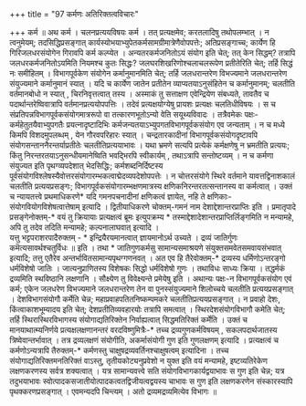 +++
title = "97 कर्मणः अतिरिक्तत्वविचारः"

+++
कर्म ॥ अथ कर्म । चलनप्रत्ययविषयः कर्म । तत् प्रत्यक्षमेव; करतलादिषु तथोपलम्भात् । न त्वनुमेयम्; तदसिद्धिप्रसङ्गात् कार्यस्योभयाभ्युपेतकर्मसामग्रीमात्रेणैवोपपत्तेः; अतिप्रसङ्गाच्च; कार्येण हि गिरिजलधरसंयोगेन गिरावपि कर्म कल्प्येत । अन्यतरकर्मजनितोऽयं संयोग इति चेत्; तत् केन सिद्धम्? तत्रापि जलधरकर्मजनितोऽयमिति नियमश्च कुतः सिद्धः? जलघरशिखरिणोश्चलाचलरूपेण प्रतीतेरिति चेत्; तर्हि सिद्धं नः समीहितम् । विभागपूर्वकेण संयोगेन कर्मानुमानमिति चेत्; तर्हि जलधरान्तरेण विभज्यमाने जलधरान्तरेण संयुज्यमाने कर्मानुमानं स्यात् । यदि च कार्येण जातेन प्रतीतेन व्याप्यतयाऽनुसंहितेन च कर्मानुमानम्; चलतीति वर्तमानबोधो न स्यात् , चिरनिवृत्तत्वात् तस्य । अस्माकं तु सत्ताक्षण एवेन्द्रियेण संबध्यते, तावतैव च पदार्थान्तरेष्विवात्रापि वर्तमानप्रत्ययोपपत्तिः । तदेवं प्रत्यक्षयोग्येषु प्रायशः प्रत्यक्षः चलतिधीविषयः । स च संप्रतिपन्नविभागपूर्वकसंयोगमात्ररूपो वा तत्कारणभूतोऽन्यो वेति सयूथ्यविवादः । तत्रैवमेकः पक्षः-कर्महेतुतयैवाभ्युपगतैः प्रयत्नादृष्टादिभिः कर्मजन्यतयाऽभ्युपगतविभागपूर्वकसंयोग एव जन्यताम् । न च मध्ये किमपि विशदमुपलब्धम् , येन गौरवपरिहारः स्यात् । चन्द्रतारकादीनां विभागपूर्वकसंयोगदृष्टावपि संयोगसन्ताननैरन्तर्याप्रतीतेः चलतीतिप्रत्ययाभावः । यथा भ्रमणे सत्यपि प्रत्येकं कर्मक्षणेषु न भ्रमतीति प्रत्ययः; किंतु निरन्तरतयाऽनुसन्धीयमानेष्विति भवद्भिरपि स्वीकार्यम् , तथाऽत्रापि सन्तोष्टव्यम् । न च कर्मणा संयुज्यत इति पृथग्व्यपदेशात् भेदसिद्धिः; कर्मशब्दनिर्दिष्टस्य पूर्वसंयोगविश्लेषस्यैवोत्तरसंयोगारम्भकत्वाद्मेदव्यपदेशोपपत्तेः । न चोत्तरसंयोगे स्थिरे वर्तमाने यावत्तद्विनाशकालं चलतीति प्रत्ययप्रसङ्गः; विभागपूर्वकसंयोगारम्भक्षणमात्रस्य क्षणिकनिरन्तरतत्सन्तानस्य वा कर्मत्वात् । उक्तं च न्यायतत्त्वे प्रथमाधिकरणे\* यदि गमनपचनादीनां क्षणिकत्वं ज्ञायेत, नहि ते क्षणिकाः-संयोगवियोगविशेषत्वात्तेषाम् इत्यादि । द्वितीयाधिकरणे चोक्तम्-गमनं नाम देशाद्देशान्तरप्राप्तिः इति । प्रमातृपादे प्रसङ्गेनोक्तम्-\* वयं तु क्रियायाः प्रत्यक्षत्वं ब्रूमः इत्युपक्रम्य \* तस्माद्देशादेशान्तरप्राप्तिर्लिङ्गमिति न मन्यामहे, अपि तु तदेव तदिति मन्यामहे; कल्पनालाघवात् इत्यादि ।  
यत्तु भट्टपराशरपादैरुक्तम् - \* इन्द्रियैरयमानत्वात् ज्ञायमानोऽर्थ उच्यते । द्रव्यं जातिर्गुणः कमॆत्यसावर्थश्चतुर्विधः ॥ इति । तथा \* जातिगुणकर्मसु सामान्यसमाश्रयणे संयुक्तसमवेतसमवायसंभवात् इत्यादि; तत्तु एतैरेव अन्तर्भावितसामान्यपृथग्गणनवत् । अत एव हि तैरेवोक्तम्-\* द्रव्यस्य धर्मिणोऽन्तरङ्गो धर्मविशेषो जातिः । जात्यनुप्राणितस्य विशेषकः सिद्धो धर्मविशेषो गुणः । तथाविधः साध्यः क्रिया । तद्धर्मकं द्रव्यमिति स्थविष्ठानि लक्षणानि । सौक्ष्येण तु विवेक्ष्यन्ते प्रमेयेषु इति । अथान्यः पक्षः-न विभागपूर्वकसंयोग एवं कर्म; एकेन जलधरेण विभज्यमाने जलधरान्तरेण तेन वा पुनस्संयुज्यमाने शिलोच्चये चलतीति प्रत्ययप्रसङ्गात् । देशविभागसंयोगौ कर्मेति चेन्न; महाप्रवाहपतितनिष्कम्पमकरे चलतीतिप्रत्ययप्रसङ्गात् । न प्रवाहो देशः, किंत्वाकाशभूम्यादय इति चेत्; देशप्रतीतिव्यवहारयोः तत्रापि समत्वात् । स्थिरदेशसंयोगविभागौ कमेति चेत्; तर्हि स्थिरास्थिरविभागस्य संयोगाद्यतिरिक्तेन निर्वाह्यत्वात् सिद्धमतिरिक्तं कर्मेति । उक्तं च मानयाथात्म्यनिर्णये प्रत्यक्षलक्षणानन्तरं वरदविष्णुमित्रैः-\* तच्च द्रव्यगुणकर्मविषयम् , सकलपदार्थजातस्य त्रिष्वेवान्तर्भावात् । तत्र द्रव्यलक्षणं संयोगीति, अकर्मासंयोगी गुण इति गुणलक्षणम् इत्यादि । प्रत्यक्षत्वं च कर्मणोऽन्यत्रापि तैरुक्तम्-\* कर्मणस्तु चाक्षुषद्रव्यवर्तिनश्चाक्षुषत्वम् इत्यादिना । तच्च संयोगाद्यतिरिक्तमनतिरिक्तं वाऽस्तु, तृतीयकोट्यनुप्रवेशो न युक्त इति वयं मन्यामहे, इष्टव्यतिरेकेण लक्षणकरणस्य सर्वत्र शक्यत्वात् । यत्र सामान्यवत्त्वे सति संयोगविभागकार्यद्वयाभावः स गुण इति चेन्न; यत्र तदुभयाभावः स्वोत्पादकसजातीयोत्पादकत्वतद्विजीयत्वद्वयस्य चाभावः स गुण इति लक्षणकरणेन संस्कारस्यापि पृथक्करणप्रसङ्गात् । एवमन्यदपि चिन्त्यम् । अतो द्रव्यमद्रव्यमित्येव विभागः ॥